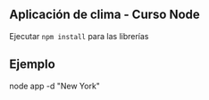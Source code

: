 ## Aplicación de clima - Curso Node

Ejecutar ```npm install``` para las librerías

## Ejemplo
node app -d "New York"